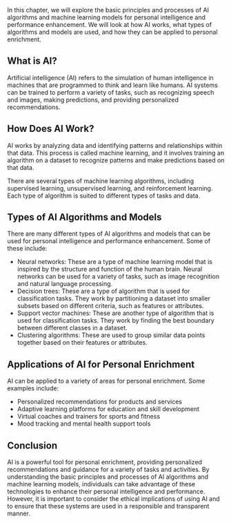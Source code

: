
In this chapter, we will explore the basic principles and processes of AI algorithms and machine learning models for personal intelligence and performance enhancement. We will look at how AI works, what types of algorithms and models are used, and how they can be applied to personal enrichment.

What is AI?
-----------

Artificial intelligence (AI) refers to the simulation of human intelligence in machines that are programmed to think and learn like humans. AI systems can be trained to perform a variety of tasks, such as recognizing speech and images, making predictions, and providing personalized recommendations.

How Does AI Work?
-----------------

AI works by analyzing data and identifying patterns and relationships within that data. This process is called machine learning, and it involves training an algorithm on a dataset to recognize patterns and make predictions based on that data.

There are several types of machine learning algorithms, including supervised learning, unsupervised learning, and reinforcement learning. Each type of algorithm is suited to different types of tasks and data.

Types of AI Algorithms and Models
---------------------------------

There are many different types of AI algorithms and models that can be used for personal intelligence and performance enhancement. Some of these include:

* Neural networks: These are a type of machine learning model that is inspired by the structure and function of the human brain. Neural networks can be used for a variety of tasks, such as image recognition and natural language processing.
* Decision trees: These are a type of algorithm that is used for classification tasks. They work by partitioning a dataset into smaller subsets based on different criteria, such as features or attributes.
* Support vector machines: These are another type of algorithm that is used for classification tasks. They work by finding the best boundary between different classes in a dataset.
* Clustering algorithms: These are used to group similar data points together based on their features or attributes.

Applications of AI for Personal Enrichment
------------------------------------------

AI can be applied to a variety of areas for personal enrichment. Some examples include:

* Personalized recommendations for products and services
* Adaptive learning platforms for education and skill development
* Virtual coaches and trainers for sports and fitness
* Mood tracking and mental health support tools

Conclusion
----------

AI is a powerful tool for personal enrichment, providing personalized recommendations and guidance for a variety of tasks and activities. By understanding the basic principles and processes of AI algorithms and machine learning models, individuals can take advantage of these technologies to enhance their personal intelligence and performance. However, it is important to consider the ethical implications of using AI and to ensure that these systems are used in a responsible and transparent manner.
